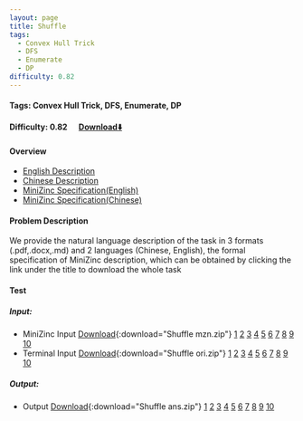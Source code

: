 ```yaml
---
layout: page
title: Shuffle
tags:
  - Convex Hull Trick
  - DFS
  - Enumerate
  - DP
difficulty: 0.82
---
```


#### Tags: Convex Hull Trick, DFS, Enumerate, DP
#### Difficulty: 0.82 &nbsp;&nbsp;&nbsp;&nbsp; [Download⬇️](../../dataset/Shuffle.zip)
#### Overview
- [English Description](../../dataset/Shuffle/task_e.pdf)
- [Chinese Description](../../dataset/Shuffle/task_c.pdf)
- [MiniZinc Specification(English)](../../dataset/Shuffle/task_e_mzn.txt)
- [MiniZinc Specification(Chinese)](../../dataset/Shuffle/task_c_mzn.txt)

#### Problem Description
We provide the natural language description of the task in 3 formats (.pdf,.docx,.md) and 2 languages (Chinese, English), the formal specification of MiniZinc description, which can be obtained by clicking the link under the title to download the whole task
#### Test
##### Input:
- MiniZinc Input [Download](../../dataset/Shuffle/tests/mzn_form.zip){:download="Shuffle mzn.zip"} [1](../../dataset/Shuffle/tests/mzn_form/1_dzn.txt) [2](../../dataset/Shuffle/tests/mzn_form/2_dzn.txt) [3](../../dataset/Shuffle/tests/mzn_form/3_dzn.txt) [4](../../dataset/Shuffle/tests/mzn_form/4_dzn.txt) [5](../../dataset/Shuffle/tests/mzn_form/5_dzn.txt) [6](../../dataset/Shuffle/tests/mzn_form/6_dzn.txt) [7](../../dataset/Shuffle/tests/mzn_form/7_dzn.txt) [8](../../dataset/Shuffle/tests/mzn_form/8_dzn.txt) [9](../../dataset/Shuffle/tests/mzn_form/9_dzn.txt) [10](../../dataset/Shuffle/tests/mzn_form/10_dzn.txt) 
- Terminal Input [Download](../../dataset/Shuffle/tests/origin_form.zip){:download="Shuffle ori.zip"} [1](../../dataset/Shuffle/tests/origin_form/1.in) [2](../../dataset/Shuffle/tests/origin_form/2.in) [3](../../dataset/Shuffle/tests/origin_form/3.in) [4](../../dataset/Shuffle/tests/origin_form/4.in) [5](../../dataset/Shuffle/tests/origin_form/5.in) [6](../../dataset/Shuffle/tests/origin_form/6.in) [7](../../dataset/Shuffle/tests/origin_form/7.in) [8](../../dataset/Shuffle/tests/origin_form/8.in) [9](../../dataset/Shuffle/tests/origin_form/9.in) [10](../../dataset/Shuffle/tests/origin_form/10.in) 

##### Output:
- Output [Download](../../dataset/Shuffle/tests/ans.zip){:download="Shuffle ans.zip"} [1](../../dataset/Shuffle/tests/ans/1_out.txt) [2](../../dataset/Shuffle/tests/ans/2_out.txt) [3](../../dataset/Shuffle/tests/ans/3_out.txt) [4](../../dataset/Shuffle/tests/ans/4_out.txt) [5](../../dataset/Shuffle/tests/ans/5_out.txt) [6](../../dataset/Shuffle/tests/ans/6_out.txt) [7](../../dataset/Shuffle/tests/ans/7_out.txt) [8](../../dataset/Shuffle/tests/ans/8_out.txt) [9](../../dataset/Shuffle/tests/ans/9_out.txt) [10](../../dataset/Shuffle/tests/ans/10_out.txt) 

